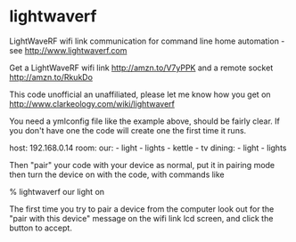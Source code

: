 lightwaverf
===========

LightWaveRF wifi link communication for command line home automation - see http://www.lightwaverf.com

Get a LightWaveRF wifi link http://amzn.to/V7yPPK and a remote socket http://amzn.to/RkukDo

This code unofficial an unaffiliated, please let me know how you get on http://www.clarkeology.com/wiki/lightwaverf

You need a ymlconfig file like the example above, should be fairly clear. If you don't have one the code will create one the first time it runs.

host:
  192.168.0.14
room:
  our:
    - light
    - lights
    - kettle
    - tv
  dining:
    - light
    - lights

Then "pair" your code with your device as normal, put it in pairing mode then turn the device on with the code, with commands like

% lightwaverf our light on

The first time you try to pair a device from the computer look out for the "pair with this device" message on the wifi link lcd screen, and click the button to accept.
